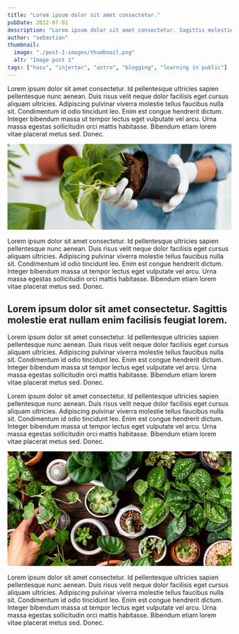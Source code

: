 ```yaml
---
title: "Lorem ipsum dolor sit amet consectetur."
pubDate: 2022-07-01
description: "Lorem ipsum dolor sit amet consectetur. Sagittis molestie erat nullam enim facilisis feugiat lorem. Enim nulla imperdiet diam rhoncus eu. Vitae lorem penatibus arcu turpis tristique risus magnis egestas. Duis viverra neque eros nunc commodo amet sit dolor amet. Id ipsum habitant convallis id in proin massa sem ut."
author: "sebastian"
thumbnail:
  image: "./post-1-images/thumbnail.png"
  alt: "Image post 1"
tags: ["hass", "injertar", "astro", "blogging", "learning in public"]
---
```


Lorem ipsum dolor sit amet consectetur. Id pellentesque ultricies sapien pellentesque nunc aenean. Duis risus velit neque dolor facilisis eget cursus aliquam ultricies. Adipiscing pulvinar viverra molestie tellus faucibus nulla sit. Condimentum id odio tincidunt leo. Enim est congue hendrerit dictum. Integer bibendum massa ut tempor lectus eget vulputate vel arcu. Urna massa egestas sollicitudin orci mattis habitasse. Bibendum etiam lorem vitae placerat metus sed. Donec.

![Alt text](./post-1-images/image1.png)

Lorem ipsum dolor sit amet consectetur. Id pellentesque ultricies sapien pellentesque nunc aenean. Duis risus velit neque dolor facilisis eget cursus aliquam ultricies. Adipiscing pulvinar viverra molestie tellus faucibus nulla sit. Condimentum id odio tincidunt leo. Enim est congue hendrerit dictum. Integer bibendum massa ut tempor lectus eget vulputate vel arcu. Urna massa egestas sollicitudin orci mattis habitasse. Bibendum etiam lorem vitae placerat metus sed. Donec.

## Lorem ipsum dolor sit amet consectetur. Sagittis molestie erat nullam enim facilisis feugiat lorem.

Lorem ipsum dolor sit amet consectetur. Id pellentesque ultricies sapien pellentesque nunc aenean. Duis risus velit neque dolor facilisis eget cursus aliquam ultricies. Adipiscing pulvinar viverra molestie tellus faucibus nulla sit. Condimentum id odio tincidunt leo. Enim est congue hendrerit dictum. Integer bibendum massa ut tempor lectus eget vulputate vel arcu. Urna massa egestas sollicitudin orci mattis habitasse. Bibendum etiam lorem vitae placerat metus sed. Donec.

Lorem ipsum dolor sit amet consectetur. Id pellentesque ultricies sapien pellentesque nunc aenean. Duis risus velit neque dolor facilisis eget cursus aliquam ultricies. Adipiscing pulvinar viverra molestie tellus faucibus nulla sit. Condimentum id odio tincidunt leo. Enim est congue hendrerit dictum. Integer bibendum massa ut tempor lectus eget vulputate vel arcu. Urna massa egestas sollicitudin orci mattis habitasse. Bibendum etiam lorem vitae placerat metus sed. Donec.

![Alt text](./post-1-images/image2.png)

Lorem ipsum dolor sit amet consectetur. Id pellentesque ultricies sapien pellentesque nunc aenean. Duis risus velit neque dolor facilisis eget cursus aliquam ultricies. Adipiscing pulvinar viverra molestie tellus faucibus nulla sit. Condimentum id odio tincidunt leo. Enim est congue hendrerit dictum. Integer bibendum massa ut tempor lectus eget vulputate vel arcu. Urna massa egestas sollicitudin orci mattis habitasse. Bibendum etiam lorem vitae placerat metus sed. Donec.
